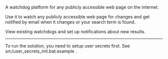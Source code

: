 A watchdog platform for any publicly accessible web page on the internet.

Use it to watch any publicly accessible web page for changes and get notified by email when it changes or your search term is found.

View existing watchdogs and set up notifications about new results.

----
To run the solution, you need to setup user secrets first. See src/user_secrets_init.bat.example .
